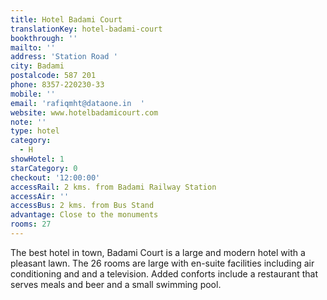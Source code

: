 ```yaml
---
title: Hotel Badami Court
translationKey: hotel-badami-court
bookthrough: ''
mailto: ''
address: 'Station Road '
city: Badami
postalcode: 587 201
phone: 8357-220230-33
mobile: ''
email: 'rafiqmht@dataone.in  '
website: www.hotelbadamicourt.com
note: ''
type: hotel
category:
  - H
showHotel: 1
starCategory: 0
checkout: '12:00:00'
accessRail: 2 kms. from Badami Railway Station
accessAir: ''
accessBus: 2 kms. from Bus Stand
advantage: Close to the monuments
rooms: 27
---
```

The best hotel in town, Badami Court is a large and modern hotel with a pleasant lawn.     The 26 rooms are large with en-suite facilities including air conditioning and and a television.     Added conforts include a restaurant that serves meals and beer and a small swimming pool.